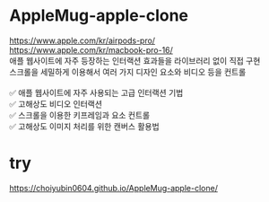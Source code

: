 # AppleMug-apple-clone<br>
https://www.apple.com/kr/airpods-pro/ <br>
https://www.apple.com/kr/macbook-pro-16/ <br>
애플 웹사이트에 자주 등장하는 인터랙션 효과들을 라이브러리 없이 직접 구현 <br>
스크롤을 세밀하게 이용해서 여러 가지 디자인 요소와 비디오 등을 컨트롤 <br><br>
✅ 애플 웹사이트에 자주 사용되는 고급 인터랙션 기법 <br>
✅ 고해상도 비디오 인터랙션 <br>
✅ 스크롤을 이용한 키프레임과 요소 컨트롤 <br>
✅ 고해상도 이미지 처리를 위한 캔버스 활용법 <br>

# try
https://choiyubin0604.github.io/AppleMug-apple-clone/
